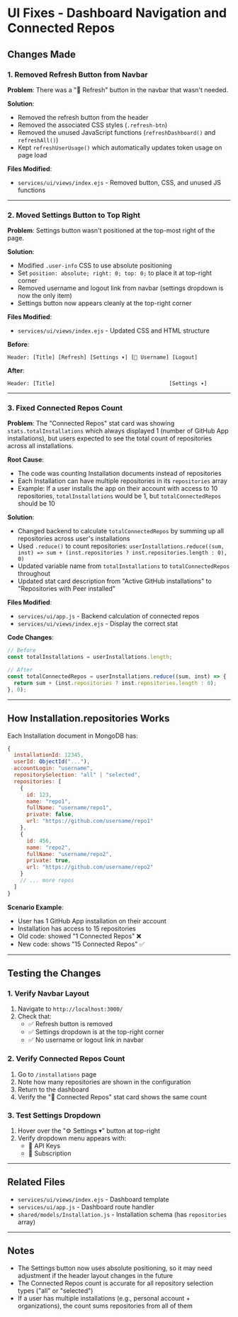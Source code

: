 # UI Fixes - Dashboard Navigation and Connected Repos

## Changes Made

### 1. Removed Refresh Button from Navbar
**Problem**: There was a "🔄 Refresh" button in the navbar that wasn't needed.

**Solution**: 
- Removed the refresh button from the header
- Removed the associated CSS styles (`.refresh-btn`)
- Removed the unused JavaScript functions (`refreshDashboard()` and `refreshAll()`)
- Kept `refreshUserUsage()` which automatically updates token usage on page load

**Files Modified**:
- `services/ui/views/index.ejs` - Removed button, CSS, and unused JS functions

---

### 2. Moved Settings Button to Top Right
**Problem**: Settings button wasn't positioned at the top-most right of the page.

**Solution**: 
- Modified `.user-info` CSS to use absolute positioning
- Set `position: absolute; right: 0; top: 0;` to place it at top-right corner
- Removed username and logout link from navbar (settings dropdown is now the only item)
- Settings button now appears cleanly at the top-right corner

**Files Modified**:
- `services/ui/views/index.ejs` - Updated CSS and HTML structure

**Before**:
```
Header: [Title] [Refresh] [Settings ▾] [👤 Username] [Logout]
```

**After**:
```
Header: [Title]                                    [Settings ▾]
```

---

### 3. Fixed Connected Repos Count
**Problem**: The "Connected Repos" stat card was showing `stats.totalInstallations` which always displayed 1 (number of GitHub App installations), but users expected to see the total count of repositories across all installations.

**Root Cause**: 
- The code was counting Installation documents instead of repositories
- Each Installation can have multiple repositories in its `repositories` array
- Example: If a user installs the app on their account with access to 10 repositories, `totalInstallations` would be 1, but `totalConnectedRepos` should be 10

**Solution**:
- Changed backend to calculate `totalConnectedRepos` by summing up all repositories across user's installations
- Used `.reduce()` to count repositories: `userInstallations.reduce((sum, inst) => sum + (inst.repositories ? inst.repositories.length : 0), 0)`
- Updated variable name from `totalInstallations` to `totalConnectedRepos` throughout
- Updated stat card description from "Active GitHub installations" to "Repositories with Peer installed"

**Files Modified**:
- `services/ui/app.js` - Backend calculation of connected repos
- `services/ui/views/index.ejs` - Display the correct stat

**Code Changes**:

```javascript
// Before
const totalInstallations = userInstallations.length;

// After
const totalConnectedRepos = userInstallations.reduce((sum, inst) => {
  return sum + (inst.repositories ? inst.repositories.length : 0);
}, 0);
```

---

## How Installation.repositories Works

Each Installation document in MongoDB has:
```javascript
{
  installationId: 12345,
  userId: ObjectId("..."),
  accountLogin: "username",
  repositorySelection: "all" | "selected",
  repositories: [
    {
      id: 123,
      name: "repo1",
      fullName: "username/repo1",
      private: false,
      url: "https://github.com/username/repo1"
    },
    {
      id: 456,
      name: "repo2",
      fullName: "username/repo2",
      private: true,
      url: "https://github.com/username/repo2"
    }
    // ... more repos
  ]
}
```

**Scenario Example**:
- User has 1 GitHub App installation on their account
- Installation has access to 15 repositories
- Old code: showed "1 Connected Repos" ❌
- New code: shows "15 Connected Repos" ✅

---

## Testing the Changes

### 1. Verify Navbar Layout
1. Navigate to `http://localhost:3000/`
2. Check that:
   - ✅ Refresh button is removed
   - ✅ Settings dropdown is at the top-right corner
   - ✅ No username or logout link in navbar

### 2. Verify Connected Repos Count
1. Go to `/installations` page
2. Note how many repositories are shown in the configuration
3. Return to the dashboard
4. Verify the "🔗 Connected Repos" stat card shows the same count

### 3. Test Settings Dropdown
1. Hover over the "⚙️ Settings ▾" button at top-right
2. Verify dropdown menu appears with:
   - 🔑 API Keys
   - 💎 Subscription

---

## Related Files

- `services/ui/views/index.ejs` - Dashboard template
- `services/ui/app.js` - Dashboard route handler
- `shared/models/Installation.js` - Installation schema (has `repositories` array)

---

## Notes

- The Settings button now uses absolute positioning, so it may need adjustment if the header layout changes in the future
- The Connected Repos count is accurate for all repository selection types ("all" or "selected")
- If a user has multiple installations (e.g., personal account + organizations), the count sums repositories from all of them

